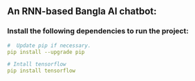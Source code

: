 <h2>An RNN-based Bangla AI chatbot:</h2>

<h3>Install the following dependencies to run the project:</h3>

```yaml
#  Update pip if necessary.
pip install --upgrade pip

# Intall tensorflow
pip install tensorflow
```
